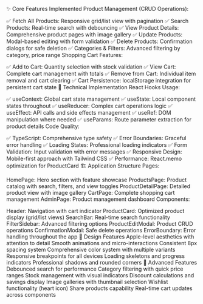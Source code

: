 ✨ Core Features Implemented
Product Management (CRUD Operations):

✅ Fetch All Products: Responsive grid/list view with pagination
✅ Search Products: Real-time search with debouncing
✅ View Product Details: Comprehensive product pages with image gallery
✅ Update Products: Modal-based editing with form validation
✅ Delete Products: Confirmation dialogs for safe deletion
✅ Categories & Filters: Advanced filtering by category, price range
Shopping Cart Features:

✅ Add to Cart: Quantity selection with stock validation
✅ View Cart: Complete cart management with totals
✅ Remove from Cart: Individual item removal and cart clearing
✅ Cart Persistence: localStorage integration for persistent cart state
🎯 Technical Implementation
React Hooks Usage:

✅ useContext: Global cart state management
✅ useState: Local component states throughout
✅ useReducer: Complex cart operations logic
✅ useEffect: API calls and side effects management
✅ useRef: DOM manipulation where needed
✅ useParams: Route parameter extraction for product details
Code Quality:

✅ TypeScript: Comprehensive type safety
✅ Error Boundaries: Graceful error handling
✅ Loading States: Professional loading indicators
✅ Form Validation: Input validation with error messages
✅ Responsive Design: Mobile-first approach with Tailwind CSS
✅ Performance: React.memo optimization for ProductCard
🏗️ Application Structure
Pages:

HomePage: Hero section with feature showcase
ProductsPage: Product catalog with search, filters, and view toggles
ProductDetailPage: Detailed product view with image gallery
CartPage: Complete shopping cart management
AdminPage: Product management dashboard
Components:

Header: Navigation with cart indicator
ProductCard: Optimized product display (grid/list views)
SearchBar: Real-time search functionality
FilterSidebar: Advanced filtering options
ProductEditModal: Product CRUD operations
ConfirmationModal: Safe delete operations
ErrorBoundary: Error handling throughout the app
🎨 Design Features
Apple-level aesthetics with attention to detail
Smooth animations and micro-interactions
Consistent 8px spacing system
Comprehensive color system with multiple variants
Responsive breakpoints for all devices
Loading skeletons and progress indicators
Professional shadows and rounded corners
🚀 Advanced Features
Debounced search for performance
Category filtering with quick price ranges
Stock management with visual indicators
Discount calculations and savings display
Image galleries with thumbnail selection
Wishlist functionality (heart icon)
Share products capability
Real-time cart updates across components